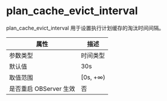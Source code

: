 plan_cache_evict_interval 
==============================================

plan_cache_evict_interval 用于设置执行计划缓存的淘汰时间间隔。


|      **属性**      |  **描述**   |
|------------------|-----------|
| 参数类型             | 时间类型      |
| 默认值              | 30s       |
| 取值范围             | \[0s, +∞) |
| 是否重启 OBServer 生效 | 否         |



